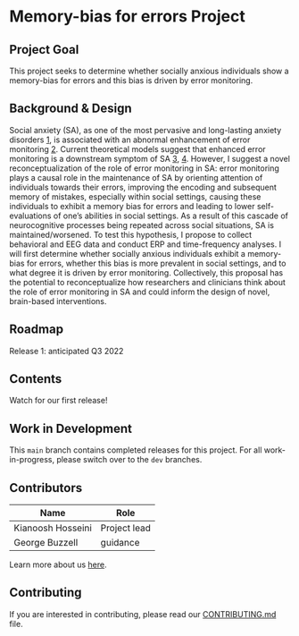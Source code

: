 # Memory-bias for errors Project

## Project Goal
This project seeks to determine whether socially anxious individuals show a memory-bias for errors and this bias is driven by error monitoring.


## Background & Design
Social anxiety (SA), as one of the most pervasive and long-lasting anxiety disorders [1](https://pubmed.ncbi.nlm.nih.gov/15939837/), is associated with an abnormal enhancement of error monitoring [2](https://pubmed.ncbi.nlm.nih.gov/18271855/). Current theoretical models suggest that enhanced error monitoring is a downstream symptom of SA [3](https://www.frontiersin.org/articles/10.3389/fnhum.2013.00466/full), [4](https://www.frontiersin.org/articles/10.3389/fnhum.2013.00636/full). However, I suggest a novel reconceptualization of the role of error monitoring in SA: error monitoring plays a causal role in the maintenance of SA by orienting attention of individuals towards their errors, improving the encoding and subsequent memory of mistakes, especially within social settings, causing these individuals to exhibit a memory bias for errors and leading to lower self-evaluations of one’s abilities in social settings. As a result of this cascade of neurocognitive processes being repeated across social situations, SA is maintained/worsened. To test this hypothesis, I propose to collect behavioral and EEG data and conduct ERP and time-frequency analyses. I will first determine whether socially anxious individuals exhibit a memory-bias for errors, whether this bias is more prevalent in social settings, and to what degree it is driven by error monitoring. Collectively, this proposal has the potential to reconceptualize how researchers and clinicians think about the role of error monitoring in SA and could inform the design of novel, brain-based interventions.




## Roadmap
Release 1: anticipated Q3 2022


## Contents
Watch for our first release!


## Work in Development
This `main` branch contains completed releases for this project. For all work-in-progress, please switch over to the `dev` branches.




## Contributors
| Name | Role |
| ---  | ---  |
| Kianoosh Hosseini | Project lead |
| George Buzzell | guidance |

Learn more about us [here](https://www.ndclab.com/people).



## Contributing
If you are interested in contributing, please read our [CONTRIBUTING.md](CONTRIBUTING.md) file.
